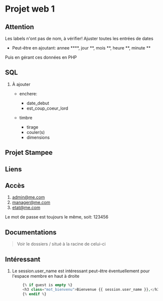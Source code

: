 # Projet web 1

## Attention

Les labels n'ont pas de nom, à vérifier!
Ajuster toutes les entrées de dates

- Peut-être en ajoutant: annee ****, jour **, mois **, heure **, minute **

Puis en gérant ces données en PHP


## SQL

1. À ajouter
    - enchere:
        - date_debut
        - est_coup_coeur_lord

    - timbre
        - tirage
        - couler(s)
        - dimensions


## Projet Stampee

## Liens


## Accès

1. admin@me.com
2. manager@me.com
3. etat@me.com

Le mot de passe est toujours le même, soit: 123456

## Documentations

> Voir le dossiers / situé à la racine de celui-ci


## Intéressant

1. Le session.user_name est intéressant peut-être éventuellement pour l'espace membre en haut à droite

```php 
        {% if guest is empty %}
        <h3 class="mot_bienvenu">Bienvenue {{ session.user_name }},</h3>
        {% endif %}


```





